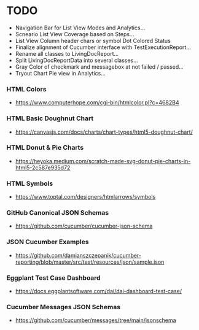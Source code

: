 # TODO

* Navigation Bar for List View Modes and Analytics...
* Scneario List View Coverage based on Steps...
* List View Column header chars or symbol Dot Colored Status 
* Finalize alignment of Cucumber interface with TestExecutionReport...
* Rename all classes to LivingDocReport...
* Split LivingDocReportData into several classes...
* Gray Color of checkmark and messagebox at not failed / passed...
* Tryout Chart Pie view in Analytics...

### HTML Colors
* https://www.computerhope.com/cgi-bin/htmlcolor.pl?c=4682B4

### HTML Basic Doughnut Chart
* https://canvasjs.com/docs/charts/chart-types/html5-doughnut-chart/

### HTML Donut & Pie Charts
* https://heyoka.medium.com/scratch-made-svg-donut-pie-charts-in-html5-2c587e935d72

### HTML Symbols
* https://www.toptal.com/designers/htmlarrows/symbols

### GitHub Canonical JSON Schemas
* https://github.com/cucumber/cucumber-json-schema

### JSON Cucumber Examples
* https://github.com/damianszczepanik/cucumber-reporting/blob/master/src/test/resources/json/sample.json

### Eggplant Test Case Dashboard
* https://docs.eggplantsoftware.com/dai/dai-dashboard-test-case/

### Cucumber Messages JSON Schemas
* https://github.com/cucumber/messages/tree/main/jsonschema